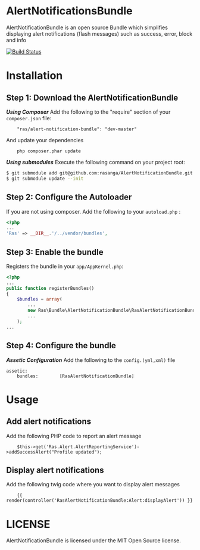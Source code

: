 AlertNotificationsBundle
========================
AlertNotificationBundle is an open source Bundle which simplifies displaying alert notifications (flash messages) such as success, error, block and info

[![Build Status](https://scrutinizer-ci.com/g/rasanga/AlertNotificationBundle/badges/build.png?b=master)](https://scrutinizer-ci.com/g/rasanga/AlertNotificationBundle/build-status/master)

Installation
============
## Step 1: Download the AlertNotificationBundle
***Using Composer***
Add the following to the "require" section of your `composer.json` file:

```
    "ras/alert-notification-bundle": "dev-master"
```
And update your dependencies
```
    php composer.phar update
```

***Using submodules***
Execute the following command on your project root:
``` bash
$ git submodule add git@github.com:rasanga/AlertNotificationBundle.git vendor/bundles/Ras/AlertNotificationBundle
$ git submodule update --init
```

## Step 2: Configure the Autoloader
If you are not using composer.
Add the following to your `autoload.php` :
```php
<?php
...
'Ras' => __DIR__.'/../vendor/bundles',
```

## Step 3: Enable the bundle
Registers the bundle in your `app/AppKernel.php`:
```php
<?php
...
public function registerBundles()
{
    $bundles = array(
        ...
        new Ras\Bundle\AlertNotificationBundle\RasAlertNotificationBundle(),
        ...
    );
...
```

## Step 4: Configure the bundle
***Assetic Configuration***
Add the following to the `config.(yml,xml)` file
```
assetic:
    bundles:        [RasAlertNotificationBundle]
```

Usage
=====
## Add alert notifications
Add the following PHP code to report an alert message
```
    $this->get('Ras.Alert.AlertReportingService')->addSuccessAlert("Profile updated");
```
## Display alert notifications
Add the following twig code where you want to display alert messages
```
    {{ render(controller('RasAlertNotificationBundle:Alert:displayAlert')) }}
```

LICENSE
=======
AlertNotificationBundle is licensed under the MIT Open Source license.